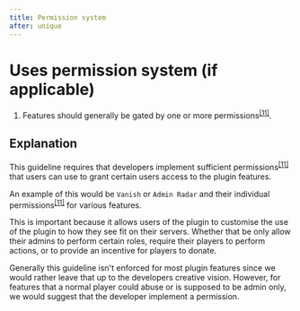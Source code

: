 ```yaml
---
title: Permission system
after: unique
---
```


# Uses permission system (if applicable)

1. Features should generally be gated by one or more permissions<sup><a href="/glossary#permissions">[11]</a></sup>.

## Explanation

This guideline requires that developers implement sufficient permissions<sup><a href="/glossary#permissions">[11]</a></sup> that users can use to grant certain users access to the plugin features.

An example of this would be `Vanish` or `Admin Radar` and their individual permissions<sup><a href="/glossary#permissions">[11]</a></sup> for various features.

This is important because it allows users of the plugin to customise the use of the plugin to how they see fit on their servers. Whether that be only allow their admins to perform certain roles, require their players to perform actions, or to provide an incentive for players to donate.

Generally this guideline isn't enforced for most plugin features since we would rather leave that up to the developers creative vision. However, for features that a normal player could abuse or is supposed to be admin only, we would suggest that the developer implement a permission.
